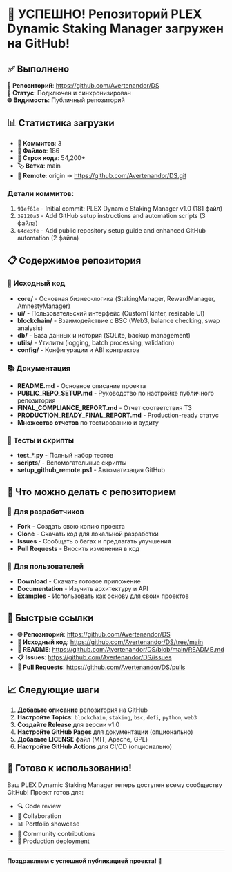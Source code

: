 # 🎉 УСПЕШНО! Репозиторий PLEX Dynamic Staking Manager загружен на GitHub!

## ✅ Выполнено

**📍 Репозиторий**: https://github.com/Avertenandor/DS  
**🔗 Статус**: Подключен и синхронизирован  
**🌐 Видимость**: Публичный репозиторий  

## 📊 Статистика загрузки

- **🔄 Коммитов**: 3
- **📁 Файлов**: 186
- **📝 Строк кода**: 54,200+
- **🏷️ Ветка**: main
- **📡 Remote**: origin → https://github.com/Avertenandor/DS.git

### Детали коммитов:
1. `91ef61e` - Initial commit: PLEX Dynamic Staking Manager v1.0 (181 файл)
2. `39120a5` - Add GitHub setup instructions and automation scripts (3 файла)
3. `64de3fe` - Add public repository setup guide and enhanced GitHub automation (2 файла)

## 📋 Содержимое репозитория

### 🐍 Исходный код
- **core/** - Основная бизнес-логика (StakingManager, RewardManager, AmnestyManager)
- **ui/** - Пользовательский интерфейс (CustomTkinter, resizable UI)
- **blockchain/** - Взаимодействие с BSC (Web3, balance checking, swap analysis)
- **db/** - База данных и история (SQLite, backup management)
- **utils/** - Утилиты (logging, batch processing, validation)
- **config/** - Конфигурации и ABI контрактов

### 📚 Документация
- **README.md** - Основное описание проекта
- **PUBLIC_REPO_SETUP.md** - Руководство по настройке публичного репозитория
- **FINAL_COMPLIANCE_REPORT.md** - Отчет соответствия ТЗ
- **PRODUCTION_READY_FINAL_REPORT.md** - Production-ready статус
- **Множество отчетов** по тестированию и аудиту

### 🧪 Тесты и скрипты
- **test_*.py** - Полный набор тестов
- **scripts/** - Вспомогательные скрипты
- **setup_github_remote.ps1** - Автоматизация GitHub

## 🚀 Что можно делать с репозиторием

### 👥 Для разработчиков
- **Fork** - Создать свою копию проекта
- **Clone** - Скачать код для локальной разработки
- **Issues** - Сообщать о багах и предлагать улучшения
- **Pull Requests** - Вносить изменения в код

### 📖 Для пользователей
- **Download** - Скачать готовое приложение
- **Documentation** - Изучить архитектуру и API
- **Examples** - Использовать как основу для своих проектов

## 🔗 Быстрые ссылки

- **🌐 Репозиторий**: https://github.com/Avertenandor/DS
- **📁 Исходный код**: https://github.com/Avertenandor/DS/tree/main
- **📖 README**: https://github.com/Avertenandor/DS/blob/main/README.md
- **📋 Issues**: https://github.com/Avertenandor/DS/issues
- **🔀 Pull Requests**: https://github.com/Avertenandor/DS/pulls

## 📈 Следующие шаги

1. **Добавьте описание** репозитория на GitHub
2. **Настройте Topics**: `blockchain`, `staking`, `bsc`, `defi`, `python`, `web3`
3. **Создайте Release** для версии v1.0
4. **Настройте GitHub Pages** для документации (опционально)
5. **Добавьте LICENSE** файл (MIT, Apache, GPL)
6. **Настройте GitHub Actions** для CI/CD (опционально)

## 🎯 Готово к использованию!

Ваш PLEX Dynamic Staking Manager теперь доступен всему сообществу GitHub! 
Проект готов для:
- 🔍 Code review
- 🤝 Collaboration  
- 📊 Portfolio showcase
- 🌟 Community contributions
- 🚀 Production deployment

---
**Поздравляем с успешной публикацией проекта! 🎉**
